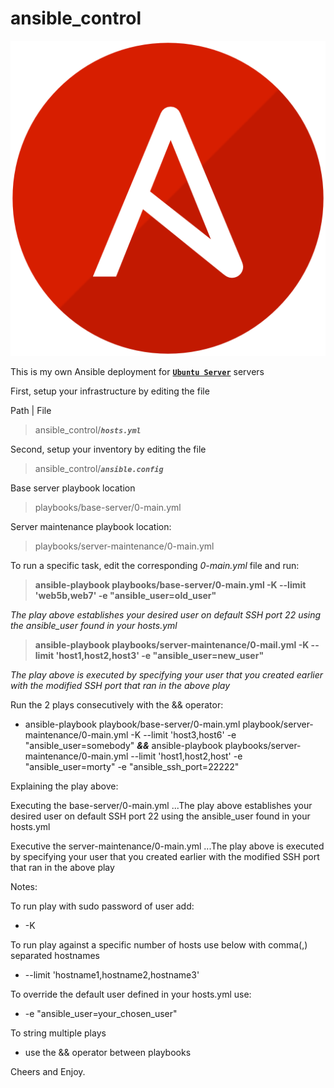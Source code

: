 # ansible_control

![alt text](https://github.com/ansible/logos/blob/main/vscode-ansible-logo/vscode-ansible.png "Logo Title Text 1")

This is my own Ansible deployment for <strong><ins>`Ubuntu Server`</ins></strong> servers

First, setup your infrastructure by editing the file

Path | File

  > ansible_control/<strong><em>`hosts.yml`</em></strong>

Second, setup your inventory by editing the file
  > ansible_control/<strong><em>`ansible.config`</em></strong>

Base server playbook location
  > playbooks/base-server/0-main.yml

Server maintenance playbook location:
  > playbooks/server-maintenance/0-main.yml

To run a specific task, edit the corresponding <em>0-main.yml</em> file and run:
  > <strong>ansible-playbook playbooks/base-server/0-main.yml -K --limit 'web5b,web7' -e "ansible_user=old_user"</strong>

<em>The play above establishes your desired user on default SSH port 22 using the ansible_user found in your hosts.yml</em>
  
  > <strong>ansible-playbook playbooks/server-maintenance/0-mail.yml -K --limit 'host1,host2,host3' -e "ansible_user=new_user"</strong>
  
<em>The play above is executed by specifying your user that you created earlier with the modified SSH port that ran in the above play</em>

Run the 2 plays consecutively with the && operator:

  * ansible-playbook playbook/base-server/0-main.yml playbook/server-maintenance/0-main.yml -K --limit 'host3,host6' -e "ansible_user=somebody" <strong><em>&&</em></strong> ansible-playbook playbooks/server-maintenance/0-main.yml --limit 'host1,host2,host' -e "ansible_user=morty" -e "ansible_ssh_port=22222"

Explaining the play above:

Executing the base-server/0-main.yml
...The play above establishes your desired user on default SSH port 22 using the ansible_user found in your hosts.yml

Executive the server-maintenance/0-main.yml
...The play above is executed by specifying your user that you created earlier with the modified SSH port that ran in the above play

Notes: 

To run play with sudo password of user add:
  * -K

To run play against a specific number of hosts use below  with comma(,) separated  hostnames
  * --limit 'hostname1,hostname2,hostname3'

To override the default user defined in your hosts.yml use:
  * -e "ansible_user=your_chosen_user"

To string multiple plays
  * use the && operator between playbooks

Cheers and Enjoy.
